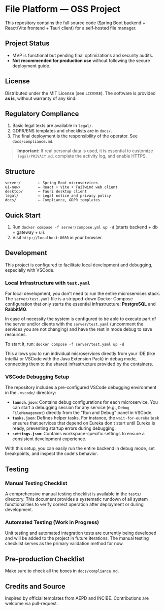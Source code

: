 # File Platform — OSS Project

This repository contains the full source code (Spring Boot backend + React/Vite frontend + Tauri client) for a self-hosted file manager.

## Project Status
- MVP is functional but pending final optimizations and security audits.
- **Not recommended for production use** without following the secure deployment guide.

## License
Distributed under the MIT License (see `LICENSE`). The software is provided **as is**, without warranty of any kind.

## Regulatory Compliance
1. Basic legal texts are available in `legal/`.
2. GDPR/ENS templates and checklists are in `docs/`.
3. The final deployment is the responsibility of the operator. See `docs/compliance.md`.

> **Important:** If real personal data is used, it is essential to customize `legal/PRIVACY.md`, complete the activity log, and enable HTTPS.

## Structure
```
server/        ← Spring Boot microservices
ui-new/        ← React + Vite + Tailwind web client
desktop/       ← Tauri desktop client
legal/         ← Legal notice and privacy policy
docs/          ← Compliance, GDPR templates
```

## Quick Start
1.  Run `docker compose -f server/compose.yml up -d` (starts backend + db + gateway + ui).
2.  Visit `http://localhost:8080` in your browser.

## Development

This project is configured to facilitate local development and debugging, especially with VSCode.

### Local Infrastructure with `test.yaml`

For local development, you don't need to run the entire microservices stack. The `server/test.yaml` file is a stripped-down Docker Compose configuration that only starts the essential infrastructure: **PostgreSQL** and **RabbitMQ**.

In case of necessity the system is configured to be able to execute part of the server and/or clients with the `server/test.yaml` (uncomment the services you are not changing) and have the rest in mode debug to save resources.

To start it, run:
`docker compose -f server/test.yaml up -d`

This allows you to run individual microservices directly from your IDE (like IntelliJ or VSCode with the Java Extension Pack) in debug mode, connecting them to the shared infrastructure provided by the containers.

### VSCode Debugging Setup

The repository includes a pre-configured VSCode debugging environment in the `.vscode/` directory:

-   **`launch.json`**: Contains debug configurations for each microservice. You can start a debugging session for any service (e.g., `Debug FileManagement`) directly from the "Run and Debug" panel in VSCode.
-   **`tasks.json`**: Defines helper tasks. For instance, the `wait-for-eureka` task ensures that services that depend on Eureka don't start until Eureka is ready, preventing startup errors during debugging.
-   **`settings.json`**: Contains workspace-specific settings to ensure a consistent development experience.

With this setup, you can easily run the entire backend in debug mode, set breakpoints, and inspect the code's behavior.

## Testing

### Manual Testing Checklist

A comprehensive manual testing checklist is available in the `tests/` directory. This document provides a systematic rundown of all system functionalities to verify correct operation after deployment or during development.

### Automated Testing (Work in Progress)

Unit testing and automated integration tests are currently being developed and will be added to the project in future iterations. The manual testing checklist serves as the primary validation method for now.

## Pre-production Checklist
Make sure to check all the boxes in `docs/compliance.md`.

## Credits and Source
Inspired by official templates from AEPD and INCIBE. Contributions are welcome via pull-request. 